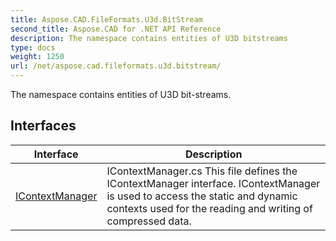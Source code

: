 ```yaml
---
title: Aspose.CAD.FileFormats.U3d.BitStream
second_title: Aspose.CAD for .NET API Reference
description: The namespace contains entities of U3D bitstreams
type: docs
weight: 1250
url: /net/aspose.cad.fileformats.u3d.bitstream/
---
```

The namespace contains entities of U3D bit-streams.

## Interfaces

| Interface | Description |
| --- | --- |
| [IContextManager](./icontextmanager/) | IContextManager.cs This file defines the IContextManager interface. IContextManager is used to access the static and dynamic contexts used for the reading and writing of compressed data. |


